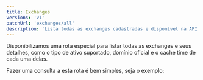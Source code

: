 ```yaml
---
title: Exchanges
versions: 'v1'
patchUrl: 'exchanges/all'
description: 'Lista todas as exchanges cadastradas e disponível na API'
---
```


Disponibilizamos uma rota especial para listar todas as exchanges e seus detalhes, como o tipo de ativo suportado, domínio oficial e o cache time de cada uma delas.

Fazer uma consulta a esta rota é bem simples, seja o exemplo:
